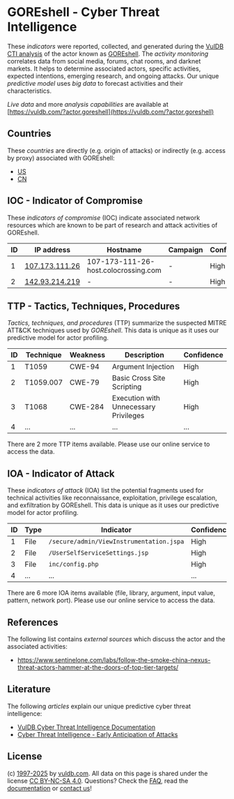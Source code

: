 # GOREshell - Cyber Threat Intelligence

These _indicators_ were reported, collected, and generated during the [VulDB CTI analysis](https://vuldb.com/?kb.cti) of the actor known as [GOREshell](https://vuldb.com/?actor.goreshell). The _activity monitoring_ correlates data from social media, forums, chat rooms, and darknet markets. It helps to determine associated actors, specific activities, expected intentions, emerging research, and ongoing attacks. Our unique _predictive model_ uses _big data_ to forecast activities and their characteristics.

_Live data_ and more _analysis capabilities_ are available at [https://vuldb.com/?actor.goreshell](https://vuldb.com/?actor.goreshell)

## Countries

These _countries_ are directly (e.g. origin of attacks) or indirectly (e.g. access by proxy) associated with GOREshell:

* [US](https://vuldb.com/?country.us)
* [CN](https://vuldb.com/?country.cn)

## IOC - Indicator of Compromise

These _indicators of compromise_ (IOC) indicate associated network resources which are known to be part of research and attack activities of GOREshell.

ID | IP address | Hostname | Campaign | Confidence
-- | ---------- | -------- | -------- | ----------
1 | [107.173.111.26](https://vuldb.com/?ip.107.173.111.26) | 107-173-111-26-host.colocrossing.com | - | High
2 | [142.93.214.219](https://vuldb.com/?ip.142.93.214.219) | - | - | High

## TTP - Tactics, Techniques, Procedures

_Tactics, techniques, and procedures_ (TTP) summarize the suspected MITRE ATT&CK techniques used by _GOREshell_. This data is unique as it uses our predictive model for actor profiling.

ID | Technique | Weakness | Description | Confidence
-- | --------- | -------- | ----------- | ----------
1 | T1059 | CWE-94 | Argument Injection | High
2 | T1059.007 | CWE-79 | Basic Cross Site Scripting | High
3 | T1068 | CWE-284 | Execution with Unnecessary Privileges | High
4 | ... | ... | ... | ...

There are 2 more TTP items available. Please use our online service to access the data.

## IOA - Indicator of Attack

These _indicators of attack_ (IOA) list the potential fragments used for technical activities like reconnaissance, exploitation, privilege escalation, and exfiltration by GOREshell. This data is unique as it uses our predictive model for actor profiling.

ID | Type | Indicator | Confidence
-- | ---- | --------- | ----------
1 | File | `/secure/admin/ViewInstrumentation.jspa` | High
2 | File | `/UserSelfServiceSettings.jsp` | High
3 | File | `inc/config.php` | High
4 | ... | ... | ...

There are 6 more IOA items available (file, library, argument, input value, pattern, network port). Please use our online service to access the data.

## References

The following list contains _external sources_ which discuss the actor and the associated activities:

* https://www.sentinelone.com/labs/follow-the-smoke-china-nexus-threat-actors-hammer-at-the-doors-of-top-tier-targets/

## Literature

The following _articles_ explain our unique predictive cyber threat intelligence:

* [VulDB Cyber Threat Intelligence Documentation](https://vuldb.com/?kb.cti)
* [Cyber Threat Intelligence - Early Anticipation of Attacks](https://www.scip.ch/en/?labs.20201022)

## License

(c) [1997-2025](https://vuldb.com/?kb.changelog) by [vuldb.com](https://vuldb.com/?kb.about). All data on this page is shared under the license [CC BY-NC-SA 4.0](https://creativecommons.org/licenses/by-nc-sa/4.0/). Questions? Check the [FAQ](https://vuldb.com/?kb.faq), read the [documentation](https://vuldb.com/?kb) or [contact us](https://vuldb.com/?contact)!

